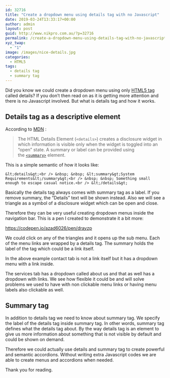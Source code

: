 ```yaml
---
id: 32716
title: "Create a dropdown menu using details tag with no Javascript"
date: 2019-03-24T13:33:17+00:00
author: admin
layout: post
guid: http://www.nikpro.com.au/?p=32716
permalink: /create-a-dropdown-menu-using-details-tag-with-no-javascript/
xyz_twap:
  - "1"
image: /images/nice-details.jpg
categories:
  - HTML5
tags:
  - details tag
  - summary tag
---
```


Did you know we could create a dropdown menu using only [HTML5 tag](http://www.nikpro.com.au/html5-best-practices-and-what-to-avoid/) called details? If you don&#8217;t then read on as it is getting more attention and there is no Javascript involved. But what is details tag and how it works.

## Details tag as a descriptive element

According to <a rel="noreferrer noopener" aria-label="MDN (opens in a new tab)" href="https://developer.mozilla.org/en-US/docs/Web/HTML/Element/details" target="_blank">MDN</a> :

> The&nbsp;HTML Details Element (<code>&lt;details&gt;</code>)&nbsp;creates a disclosure widget in which information is visible only when the widget is toggled into an &#8220;open&#8221; state.&nbsp;A summary or label can be provided using the&nbsp;<a rel="noreferrer noopener" href="https://developer.mozilla.org/en-US/docs/Web/HTML/Element/summary"><code>&lt;summary&gt;</code></a>&nbsp;element.

This is a simple semantic of how it looks like:

```
&lt;details&gt;<br /> &nbsp; &nbsp; &lt;summary&gt;System Requirements&lt;/summary&gt;<br /> &nbsp; &nbsp; Something small enough to escape casual notice.<br /> &lt;/details&gt; 
```

Basically the details tag always comes with summary tag as a label. If you remove summary, the &#8220;Details&#8221; text will be shown instead. Also we will see a triangle as a symbol of a disclosure widget which can be open and close.

Therefore they can be very useful creating dropdown menus inside the navigation bar. This is a pen I created to demonstrate it a bit more:

https://codepen.io/azad6026/pen/drayzp

We could click on any of the triangles and it opens up the sub menu. Each of the menu links are wrapped by a details tag. The summary holds the label of the tag which could be a link itself.

In the above example contact tab is not a link itself but it has a dropdown menu with a link inside.

The services tab has a dropdown called about us and that as well has a dropdown with links. We see how flexible it could be and will solve problems we used to have with non clickable menu links or having menu labels also clickable as well.

## Summary tag

In addition to details tag we need to know about summary tag. We specify the label of the details tag inside summary tag. In other words, summary tag defines what the details tag about. By the way details tag is an element to give us more information about something that is not visible by default and could be shown on demand.

Therefore we could actually use details and summary tag to create powerful and semantic accordions. Without writing extra Javascript codes we are able to create menus and accordions when needed.

Thank you for reading.
